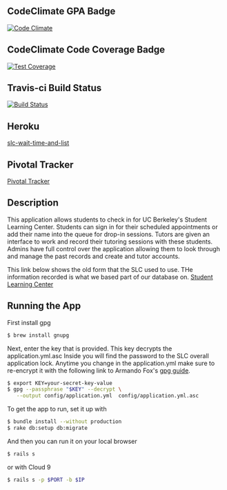 ## CodeClimate GPA Badge
[![Code Climate](https://codeclimate.com/github/rails/rails/badges/gpa.svg)](https://codeclimate.com/github/villegsa/slc-wait-time)
## CodeClimate Code Coverage Badge
[![Test Coverage](https://api.codeclimate.com/v1/badges/7f456195a0d9bbc0a5f2/test_coverage)](https://codeclimate.com/github/villegsa/slc-wait-time/test_coverage)
## Travis-ci Build Status
[![Build Status](https://travis-ci.org/villegsa/slc-wait-time.svg?branch=master)](https://travis-ci.org/villegsa/slc-wait-time)
## Heroku
[slc-wait-time-and-list](https://slc-wait-time-and-list.herokuapp.com/ "slc-wait-time-and-list")
## Pivotal Tracker
[Pivotal Tracker](https://www.pivotaltracker.com/n/projects/2118568 "pvt")
## Description
This application allows students to check in for UC Berkeley's Student Learning Center. 
Students can sign in for their scheduled appointments or add their name into the queue for drop-in sessions. 
Tutors are given an interface to work and record their tutoring sessions with these students. 
Admins have full control over the application allowing them to look through and manage the past records and create and tutor accounts.  

This link below shows the old form that the SLC used to use. THe information recorded is what we based part of our database on. [Student Learning Center](https://berkeley.mywconline.com/ "slc")

## Running the App
First install gpg
```sh
$ brew install gnupg
```
Next, enter the key that is provided. This key decrypts the application.yml.asc
Inside you will find the password to the SLC overall application lock. Anytime you change in the application.yml make sure to re-encrypt it with the following link to Armando Fox's [gpg guide](https://saasbook.blogspot.com/2016/08/keeping-secrets.html). 

```sh
$ export KEY=your-secret-key-value
$ gpg --passphrase "$KEY" --decrypt \
   --output config/application.yml  config/application.yml.asc
```

To get the app to run, set it up with
```sh
$ bundle install --without production
$ rake db:setup db:migrate
```
And then you can run it on your local browser
```sh
$ rails s
```
or with Cloud 9
```sh
$ rails s -p $PORT -b $IP
```
